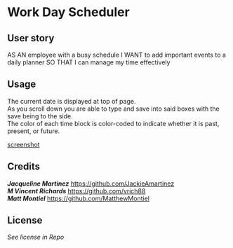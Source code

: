 # Work Day Scheduler

## User story

AS AN employee with a busy schedule
I WANT to add important events to a daily planner
SO THAT I can manage my time effectively

## Usage

The current date is displayed at top of page.<br>
As you scroll down you are able to type and save into said boxes with the save being to the side.<br>
The color of each time block is color-coded to indicate whether it is past, present, or future.<br>


[screenshot](./Assets/Images/wks.PNG)

## Credits

***Jacqueline Martinez*** https://github.com/JackieAmartinez<br>
***M Vincent Richards*** https://github.com/vrich88<br>
***Matt Montiel*** https://github.com/MatthewMontiel<br>

## License
*See license in Repo*